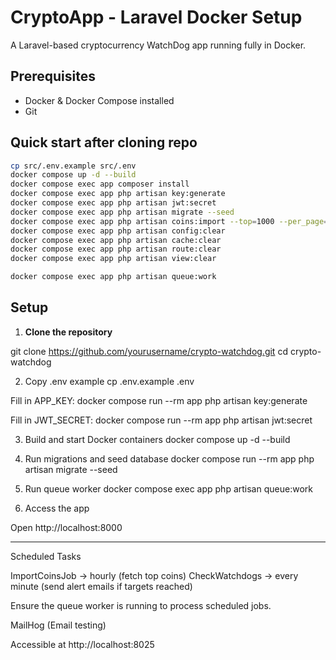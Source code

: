 # CryptoApp - Laravel Docker Setup

A Laravel-based cryptocurrency WatchDog app running fully in Docker.

## Prerequisites

- Docker & Docker Compose installed
- Git

## Quick start after cloning repo
```bash
cp src/.env.example src/.env
docker compose up -d --build
docker compose exec app composer install
docker compose exec app php artisan key:generate
docker compose exec app php artisan jwt:secret
docker compose exec app php artisan migrate --seed
docker compose exec app php artisan coins:import --top=1000 --per_page=250
docker compose exec app php artisan config:clear
docker compose exec app php artisan cache:clear
docker compose exec app php artisan route:clear
docker compose exec app php artisan view:clear

docker compose exec app php artisan queue:work
```

## Setup

1. **Clone the repository**

git clone https://github.com/yourusername/crypto-watchdog.git
cd crypto-watchdog

2. Copy .env example
cp .env.example .env

Fill in APP_KEY:
docker compose run --rm app php artisan key:generate

Fill in JWT_SECRET:
docker compose run --rm app php artisan jwt:secret

3. Build and start Docker containers
docker compose up -d --build

4. Run migrations and seed database
docker compose run --rm app php artisan migrate --seed

5. Run queue worker
docker compose exec app php artisan queue:work

6. Access the app

Open http://localhost:8000

---

Scheduled Tasks

ImportCoinsJob → hourly (fetch top coins)
CheckWatchdogs → every minute (send alert emails if targets reached)

Ensure the queue worker is running to process scheduled jobs.

MailHog (Email testing)

Accessible at http://localhost:8025

